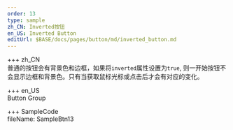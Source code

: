 ```yaml
---   
order: 13  
type: sample  
zh_CN: Inverted按钮 
en_US: Inverted Button
editUrl: $BASE/docs/pages/button/md/inverted_button.md
---      
```


+++ zh_CN   
普通的按钮会有背景色和边框，如果将<Code>inverted</Code>属性设置为<Code>true</Code>, 
则一开始按钮不会显示边框和背景色。只有当获取鼠标光标或点击后才会有对应的变化。
    
+++ en_US   
Button Group

+++ SampleCode  
fileName: SampleBtn13
